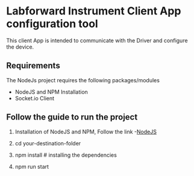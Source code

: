# Labforward Instrument Client App configuration tool

This client App is intended to communicate with the Driver and configure the device.

## Requirements

The NodeJs project requires the following packages/modules

- NodeJS and NPM Installation
- Socket.io Client

## Follow the guide to run the project

1. Installation of NodeJS and NPM, Follow the link -[NodeJS]('https://phoenixnap.com/kb/install-node-js-npm-on-windows')

2. cd your-destination-folder
3. npm install # installing the dependencies
4. npm run start 
